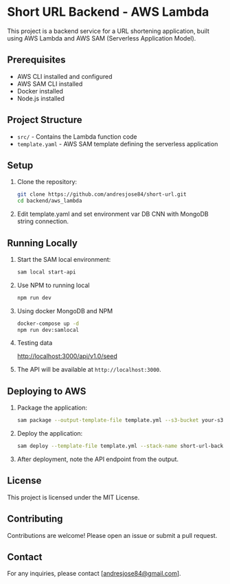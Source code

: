 # Short URL Backend - AWS Lambda

This project is a backend service for a URL shortening application, built using AWS Lambda and AWS SAM (Serverless Application Model).

## Prerequisites

- AWS CLI installed and configured
- AWS SAM CLI installed
- Docker installed
- Node.js installed

## Project Structure

- `src/` - Contains the Lambda function code
- `template.yaml` - AWS SAM template defining the serverless application

## Setup

1. Clone the repository:

    ```bash
    git clone https://github.com/andresjose84/short-url.git
    cd backend/aws_lambda
    ```

2. Edit template.yaml and set environment var DB CNN with MongoDB string connection.

## Running Locally

1. Start the SAM local environment:

    ```bash
    sam local start-api
    ```

2. Use NPM to running local

    ```bash
    npm run dev
    ```

3. Using docker MongoDB and NPM

    ```bash
    docker-compose up -d
    npm run dev:samlocal
    ```

4. Testing data

    <http://localhost:3000/api/v1.0/seed>

5. The API will be available at `http://localhost:3000`.

## Deploying to AWS

1. Package the application:

    ```bash
    sam package --output-template-file template.yml --s3-bucket your-s3-bucket-name
    ```

2. Deploy the application:

    ```bash
    sam deploy --template-file template.yml --stack-name short-url-backend --capabilities CAPABILITY_IAM
    ```

3. After deployment, note the API endpoint from the output.

## License

This project is licensed under the MIT License.

## Contributing

Contributions are welcome! Please open an issue or submit a pull request.

## Contact

For any inquiries, please contact [andresjose84@gmail.com].
